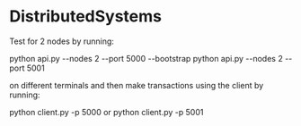 # DistributedSystems
Test for 2 nodes by running:

python api.py --nodes 2 --port 5000 --bootstrap
python api.py --nodes 2 --port 5001

on different terminals and then make transactions using the client by running:

python client.py -p 5000 
or
python client.py -p 5001
